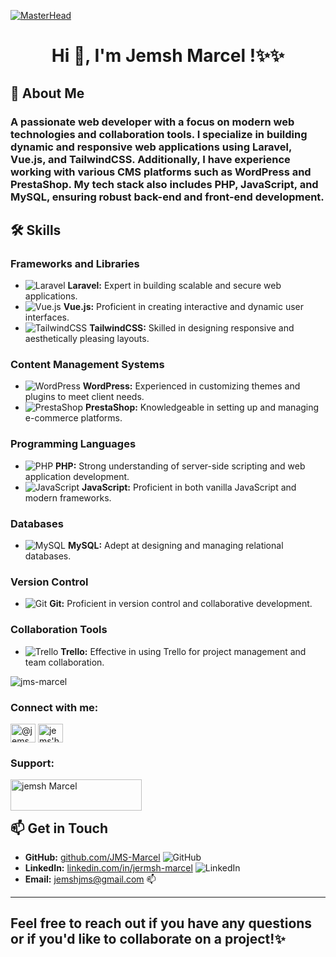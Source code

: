 [![MasterHead](https://i.pinimg.com/originals/f6/58/65/f6586511a3a38cad3b3f60b474a22e18.jpg)](https://github.com/JMS-Marcel)
<h1 align="center">Hi 👋, I'm Jemsh Marcel !✨✨</h1>


## 🌟 About Me

<h3>A passionate web developer with a focus on modern web technologies and collaboration tools. I specialize in building dynamic and responsive web applications using Laravel, Vue.js, and TailwindCSS. Additionally, I have experience working with various CMS platforms such as WordPress and PrestaShop. My tech stack also includes PHP, JavaScript, and MySQL, ensuring robust back-end and front-end development.</h3>



## 🛠️ Skills

### Frameworks and Libraries

- ![Laravel](https://img.shields.io/badge/Laravel-F55247?style=flat&logo=laravel&logoColor=white) **Laravel:** Expert in building scalable and secure web applications.
- ![Vue.js](https://img.shields.io/badge/Vue.js-4FC08D?style=flat&logo=vue.js&logoColor=white) **Vue.js:** Proficient in creating interactive and dynamic user interfaces.
- ![TailwindCSS](https://img.shields.io/badge/TailwindCSS-38B2AC?style=flat&logo=tailwind-css&logoColor=white) **TailwindCSS:** Skilled in designing responsive and aesthetically pleasing layouts.

### Content Management Systems

- ![WordPress](https://img.shields.io/badge/WordPress-21759B?style=flat&logo=wordpress&logoColor=white) **WordPress:** Experienced in customizing themes and plugins to meet client needs.
- ![PrestaShop](https://img.shields.io/badge/PrestaShop-DF0067?style=flat&logo=prestashop&logoColor=white) **PrestaShop:** Knowledgeable in setting up and managing e-commerce platforms.

### Programming Languages

- ![PHP](https://img.shields.io/badge/PHP-777BB4?style=flat&logo=php&logoColor=white) **PHP:** Strong understanding of server-side scripting and web application development.
- ![JavaScript](https://img.shields.io/badge/JavaScript-F7DF1E?style=flat&logo=javascript&logoColor=black) **JavaScript:** Proficient in both vanilla JavaScript and modern frameworks.

### Databases

- ![MySQL](https://img.shields.io/badge/MySQL-4479A1?style=flat&logo=mysql&logoColor=white) **MySQL:** Adept at designing and managing relational databases.

### Version Control

- ![Git](https://img.shields.io/badge/Git-F05032?style=flat&logo=git&logoColor=white) **Git:** Proficient in version control and collaborative development.

### Collaboration Tools

- ![Trello](https://img.shields.io/badge/Trello-0052CC?style=flat&logo=trello&logoColor=white) **Trello:** Effective in using Trello for project management and team collaboration.

<p align="left"> <img src="https://komarev.com/ghpvc/?username=jms-marcel&label=Profile%20views&color=0e75b6&style=flat" alt="jms-marcel" /> </p>


<h3 align="left">Connect with me:</h3>
<p align="left">
<a href="https://twitter.com/@jemshmarcel" target="blank"><img align="center" src="https://raw.githubusercontent.com/rahuldkjain/github-profile-readme-generator/master/src/images/icons/Social/twitter.svg" alt="@jemshmarcel" height="30" width="40" /></a>
<a href="https://fb.com/jems'h marcel" target="blank"><img align="center" src="https://raw.githubusercontent.com/rahuldkjain/github-profile-readme-generator/master/src/images/icons/Social/facebook.svg" alt="jems'h marcel" height="30" width="40" /></a>
</p>
<h3 align="left">Support:</h3>
<p><a href="https://www.buymeacoffee.com/jemsh Marcel"> <img align="left" src="https://cdn.buymeacoffee.com/buttons/v2/default-yellow.png" height="50" width="210" alt="jemsh Marcel" /></a></p><br><br>


## 📫 Get in Touch

- **GitHub:** [github.com/JMS-Marcel](https://github.com/JMS-Marcel) ![GitHub](https://img.shields.io/badge/GitHub-181717?style=flat&logo=github&logoColor=white)
- **LinkedIn:** [linkedin.com/in/jermsh-marcel](https://www.linkedin.com/in/jemsh-marcel-nantenaina-1a2469315/) ![LinkedIn](https://img.shields.io/badge/LinkedIn-0077B5?style=flat&logo=linkedin&logoColor=white)
- **Email:** jemshjms@gmail.com 📫


---

<h2>Feel free to reach out if you have any questions or if you'd like to collaborate on a project!✨</h2>
